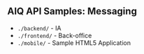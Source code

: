 AIQ API Samples: Messaging
--------------------------

* `./backend/` - IA
* `./frontend/` - Back-office
* `./mobile/` - Sample HTML5 Application
